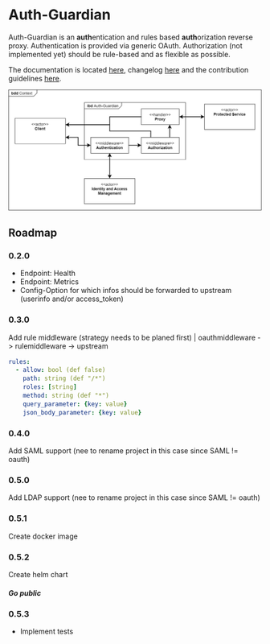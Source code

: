 # Auth-Guardian
Auth-Guardian is an **auth**entication and rules based **auth**orization reverse proxy.
Authentication is provided via generic OAuth.
Authorization (not implemented yet) should be rule-based and as flexible as possible.

The documentation is located [here](doc/doc.md), changelog [here](doc/changelog.md) and the contribution guidelines [here](doc/contributing.md).

![Overview](doc/media/overview.jpg)

## Roadmap
### 0.2.0
- Endpoint: Health
- Endpoint: Metrics
- Config-Option for which infos should be forwarded to upstream (userinfo and/or access_token)
### 0.3.0
Add rule middleware (strategy needs to be planed first) | oauthmiddleware -> rulemiddleware -> upstream
```yaml
rules:
  - allow: bool (def false)
    path: string (def "/*")
    roles: [string]
    method: string (def "*")
    query_parameter: {key: value}
    json_body_parameter: {key: value}
```
### 0.4.0
Add SAML support (nee to rename project in this case since SAML != oauth)
### 0.5.0
Add LDAP support (nee to rename project in this case since SAML != oauth)
### 0.5.1
Create docker image
### 0.5.2
Create helm chart
##### Go public
### 0.5.3
- Implement tests